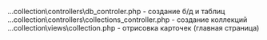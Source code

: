 ...collection\controllers\db_controler.php - создание б/д и таблиц
...collection\controllers\collections_controller.php - создание коллекций
...collection\views\collection.php - отрисовка карточек (главная страница)